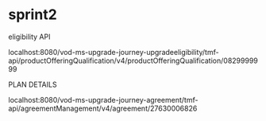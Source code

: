 # sprint2

eligibility API

localhost:8080/vod-ms-upgrade-journey-upgradeeligibility/tmf-api/productOfferingQualification/v4/productOfferingQualification/0829999999

PLAN DETAILS

localhost:8080/vod-ms-upgrade-journey-agreement/tmf-api/agreementManagement/v4/agreement/27630006826